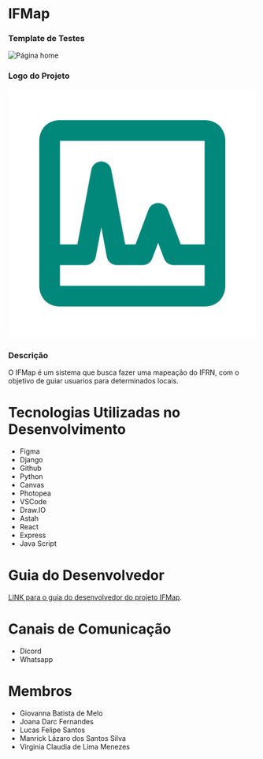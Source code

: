 # IFMap

### Template de Testes
![Página home](./home.jpg)

### Logo do Projeto
![Página home](./logo.png)

### Descrição
O IFMap é um sistema que busca fazer uma mapeação do IFRN, com o objetivo de 
guiar usuarios para determinados locais.

# Tecnologias Utilizadas no Desenvolvimento

- Figma
- Django
- Github
- Python
- Canvas 
- Photopea
- VSCode
- Draw.IO
- Astah
- React
- Express
- Java Script

# Guia do Desenvolvedor

[LINK para o guia do desenvolvedor do projeto IFMap](./docs/desenvolvedor/guia_desenvolvedor.md).

# Canais de Comunicação

- Dicord
- Whatsapp

# Membros 

- Giovanna Batista de Melo 
- Joana Darc Fernandes 
- Lucas Felipe Santos
- Manrick Lázaro dos Santos Silva
- Virginia Claudia de Lima Menezes 

